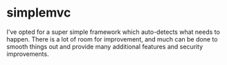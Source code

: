 # simplemvc
I've opted for a super simple framework which auto-detects what needs to happen. There is a lot of room for improvement, and much can be done to smooth things out and provide many additional features and security improvements.